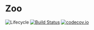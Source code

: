 # Zoo

![Lifecycle](https://img.shields.io/badge/lifecycle-experimental-orange.svg)<!--
![Lifecycle](https://img.shields.io/badge/lifecycle-maturing-blue.svg)
![Lifecycle](https://img.shields.io/badge/lifecycle-stable-green.svg)
![Lifecycle](https://img.shields.io/badge/lifecycle-retired-orange.svg)
![Lifecycle](https://img.shields.io/badge/lifecycle-archived-red.svg)
![Lifecycle](https://img.shields.io/badge/lifecycle-dormant-blue.svg) -->
[![Build Status](https://travis-ci.com/hildebrandmw/Zoo.jl.svg?branch=master)](https://travis-ci.com/hildebrandmw/Zoo.jl)
[![codecov.io](http://codecov.io/github/hildebrandmw/Zoo.jl/coverage.svg?branch=master)](http://codecov.io/github/hildebrandmw/Zoo.jl?branch=master)
